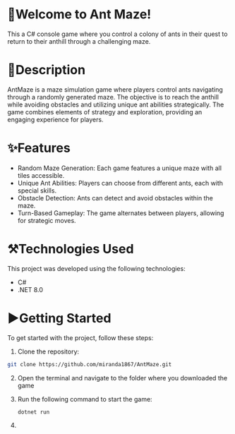 # 🐜Welcome to Ant Maze! 

This a C# console game where you control a colony of ants in their quest to return to their anthill through a challenging maze.

# 📃Description  
AntMaze is a maze simulation game where players control ants navigating through a randomly generated maze. The objective is to reach the anthill while avoiding obstacles and utilizing unique ant abilities strategically. The game combines elements of strategy and exploration, providing an engaging experience for players.

# ✨Features
- Random Maze Generation: Each game features a unique maze with all tiles accessible.
- Unique Ant Abilities: Players can choose from different ants, each with special skills.
- Obstacle Detection: Ants can detect and avoid obstacles within the maze.
- Turn-Based Gameplay: The game alternates between players, allowing for strategic moves.

# ⚒Technologies Used
This project was developed using the following technologies:
- C#
- .NET 8.0

# ▶Getting Started
To get started with the project, follow these steps:

1. Clone the repository:
```bash
git clone https://github.com/miranda1867/AntMaze.git
```
2. Open the terminal and navigate to the folder where you downloaded the game
3. Run the following command to start the game:
   ```bash
   dotnet run
   ```
   
5. 
